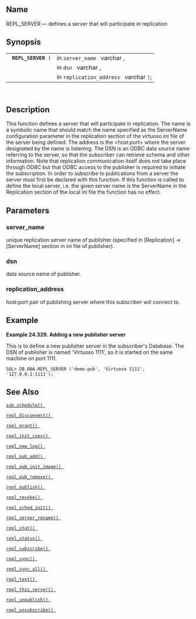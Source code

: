 <div>

<div>

</div>

<div>

## Name

REPL_SERVER — defines a server that will participate in replication

</div>

<div>

## Synopsis

<div>

|                          |                                        |
|--------------------------|----------------------------------------|
| ` `**`REPL_SERVER`**` (` | in `server_name ` varchar ,            |
|                          | in `dsn ` varchar ,                    |
|                          | in `replication_address ` varchar `)`; |

<div>

 

</div>

</div>

</div>

<div>

## Description

This function defines a server that will participate in replication. The
name is a symbolic name that should match the name specified as the
ServerName configuration parameter in the replication section of the
virtuoso.ini file of the server being defined. The address is the
\<host:port\> where the server designated by the name is listening. The
DSN is an ODBC data source name referring to the server, so that the
subscriber can retrieve schema and other information. Note that
replication communication itself does not take place through ODBC but
that ODBC access to the publisher is required to initiate the
subscription. In order to subscribe to publications from a server the
server must first be declared with this function. If this function is
called to define the local server, i.e. the given server name is the
ServerName in the Replication section of the local ini file the function
has no effect.

</div>

<div>

## Parameters

<div>

### server_name

unique replication server name of publisher (specified in
\[Replication\] -\> \[ServerName\] section in ini file of publisher).

</div>

<div>

### dsn

data source name of publisher.

</div>

<div>

### replication_address

host:port pair of publishing server where this subscriber will connect
to.

</div>

</div>

<div>

## Example

<div>

**Example 24.329. Adding a new publisher server**

<div>

This is to define a new publisher server in the subscriber's Database.
The DSN of publisher is named 'Virtuoso 1111', so it is started on the
same machine on port 1111.

``` screen
SQL> DB.DBA.REPL_SERVER ('demo-pub', 'Virtuoso 1111', '127.0.0.1:1111');
```

</div>

</div>

  

</div>

<div>

## See Also

<a href="fn_sub_schedule.html" class="link" title="sub_schedule"><code
class="function">sub_schedule() </code></a>

<a href="fn_repl_disconnect.html" class="link"
title="repl_disconnect"><code
class="function">repl_disconnect() </code></a>

<a href="fn_repl_grant.html" class="link" title="REPL_GRANT"><code
class="function">repl_grant() </code></a>

<a href="fn_repl_init_copy.html" class="link"
title="REPL_INIT_COPY"><code
class="function">repl_init_copy() </code></a>

<a href="fn_repl_new_log.html" class="link" title="repl_new_log"><code
class="function">repl_new_log() </code></a>

<a href="fn_repl_pub_add.html" class="link" title="REPL_PUB_ADD"><code
class="function">repl_pub_add() </code></a>

<a href="fn_repl_pub_init_image.html" class="link"
title="REPL_PUB_INIT_IMAGE"><code
class="function">repl_pub_init_image() </code></a>

<a href="fn_repl_pub_remove.html" class="link"
title="REPL_PUB_REMOVE"><code
class="function">repl_pub_remove() </code></a>

<a href="fn_repl_publish.html" class="link" title="REPL_PUBLISH"><code
class="function">repl_publish() </code></a>

<a href="fn_repl_revoke.html" class="link" title="REPL_REVOKE"><code
class="function">repl_revoke() </code></a>

<a href="fn_repl_sched_init.html" class="link"
title="REPL_SCHED_INIT"><code
class="function">repl_sched_init() </code></a>

<a href="fn_repl_server_rename.html" class="link"
title="repl_server_rename"><code
class="function">repl_server_rename() </code></a>

<a href="fn_repl_stat.html" class="link" title="REPL_STAT"><code
class="function">repl_stat() </code></a>

<a href="fn_repl_status.html" class="link" title="repl_status"><code
class="function">repl_status() </code></a>

<a href="fn_repl_subscribe.html" class="link"
title="REPL_SUBSCRIBE"><code
class="function">repl_subscribe() </code></a>

<a href="fn_repl_sync.html" class="link" title="repl_sync"><code
class="function">repl_sync() </code></a>

<a href="fn_repl_sync_all.html" class="link" title="repl_sync_all"><code
class="function">repl_sync_all() </code></a>

<a href="fn_repl_text.html" class="link" title="repl_text"><code
class="function">repl_text() </code></a>

<a href="fn_repl_this_server.html" class="link"
title="repl_this_server"><code
class="function">repl_this_server() </code></a>

<a href="fn_repl_unpublish.html" class="link"
title="REPL_UNPUBLISH"><code
class="function">repl_unpublish() </code></a>

<a href="fn_repl_unsubscribe.html" class="link"
title="REPL_UNSUBSCRIBE"><code
class="function">repl_unsubscribe() </code></a>

</div>

</div>
